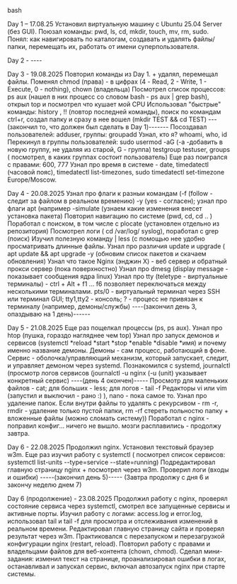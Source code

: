 bash

Day 1 – 17.08.25
Установил виртуальную машину с Ubuntu 25.04 Server (без GUI).
Поюзал команды: pwd, ls, cd, mkdir, touch, mv, rm, sudo.
Понял: как навигировать по каталогам, создавать и удалять файлы/папки, перемещать их, работать от имени суперпользователя.

Day 2 - ----

Day 3 - 19.08.2025
Повторил команды из Day 1. + удалял, перемещал файлы.
Поменял chmod (права) -  в цифрах (4 - Read, 2 - Write, 1 - Execute, 0 - nothing),  chown (владельца)
Посмотрел список процессов: ps aux (нашел в них процесс со словом bash - ps aux | grep bash), открыл top и посмотрел что кушает мой CPU
Использовал "быстрые" команды: history , !! (повтор последней команды), поиск по командам ctrl+r, создал папку и сразу в нее вошел (mkdir TEST && cd TEST)
---(закончил то, что должен был сделать в Day 1)-------
Посоздавал пользователей: adduser, группы: groupadd
Узнал, кто я? whoami, who, id 
Перекинул в группы пользователей: sudo usermod -aG (-a -добавить в новую группу, не удаляя из старой, G - группа) testgroup testuser, groups ( посмотрел, в каких группах состоит пользователь)
Еще раз поигрался с правами: 600, 777
Узнал про время в системе - date, timedatectl (часовой пояс), timedatectl list-timezones, sudo timedatectl set-timezone Europe/Moscow.

Day 4 - 20.08.2025
Узнал про флаги к разныи командам (-f (follow - следит за файлом в реальном времению) -y (yes - согласен); узнал про флаги apt (например -simulate (узнаем какие изменения внесет установка пакета)
Повторил навигацию по системе (pwd, cd, cd .. ) Поработал с поиском, в том числе с plocate (установлен отдельно из репозитория)
Посмотрел логи ( cd /var/log/ syslog), поработал с grep (поиск)
Изучил полезную команду | less (с помощью нее удобно просматривать длинные файлы.
Узнал про различия update и upgrade ( apt update && apt upgrade -y (обновим список пакетов и скачаем обновления)
Узнал что такое Nginx (энджин Х) - веб сервер и обратный прокси сервер (пока поверхностно)
Узнал про dmesg (display message - показывает сообщения ядра linux)
Узнал про tty (teletype - виртуальные терминалы) - ctrl + Alt + f1 ... f6 позволяет переключаться между несколькими терминалами. pts/0 - виртуальный терминал через SSH или терминал GUI; tty1,tty2 - консоль; ? - процесс не привязан к терминалу (например, демоны/службы)
----(закончил день 3, опаздываю на 1 день)------

Day 5 - 21.08.2025
Еще раз пощелкал процессы (ps, ps aux). Узнал про htop (пушка, гораздо нагляднее чем top) 
Узнал про запуск демонов и сервисов (systemctl *reload *start *stop *enable *disable *имя) и почему именно название демоны. Демоны - сам процесс, работающий в фоне. Сервис - оболочка/управляющий механизм, который запускает, следит, и управляет демоном через systemd.
Познакомился с systemd, journalctl (просмотр логов сервисов (journalctl -u nginx (-u (unit) указывает конкретный сервис)
----(день 4 окончен)-----
Просмотр для маленьких файлов - cat; для больших - less; для логов - tail -f
Редакторы vi или vim (запустил и выключил - рано :) ), nano - пока самое то.
Узнал про удаление папок. Если внутри файлы то удалять с рекурсивом - rm -r, rmdir - удаление только пустой папки, rm -rf стереть польностю папку + вложенные файлы (можно сломать систему))
Поработал с nginx - поправил конфиг... ничего не вышло. мозги расплавились - продолжу завтра. 

Day 6 - 22.08.2025
Продолжил nginx. Установил текстовый браузер w3m. Еще раз изучил работу с systemctl ( посмотрел список сервисов: systemctl list-units --type=service --state=running)
Подредактировал главную страницу nginx + посмотрел через w3m. Проверил логи (входы и ошибки)
-----(закончил день 5)----- (Завтра продолжу с дня 6 и закончу неделю днем 7)

Day 6 (продолжение) - 23.08.2025
Продолжил работу с nginx, проверял состояние сервиса через systemctl, смотрел все запущенные сервисы и активные порты. 
Изучил работу с логами: access.log и error.log, использовал tail и tail -f для просмотра и отслеживания изменений в реальном времени. Редактировал главную страницу сайта и проверял результат через w3m. 
Практиковался с перезапуском и перезагрузкой конфигурации nginx (restart, reload). Повторил работу с правами и владельцами файлов для веб-контента (chown, chmod). 
Сделал мини-задания: изменил текст на странице, проанализировал ошибки в логах, останавливал и запускал сервис, включал автозапуск nginx при старте системы.




